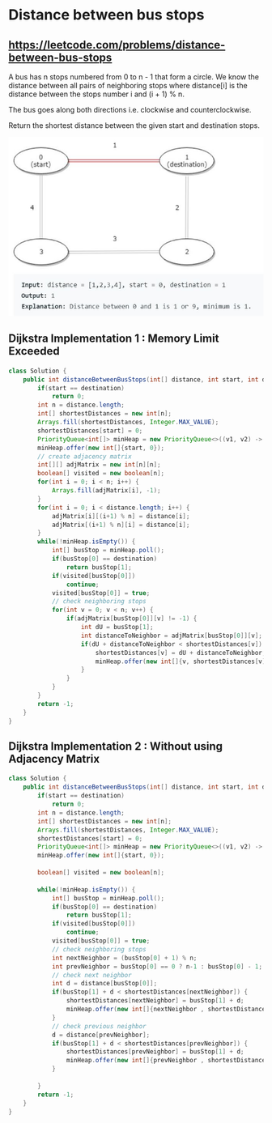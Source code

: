 # Distance between bus stops
## https://leetcode.com/problems/distance-between-bus-stops

A bus has n stops numbered from 0 to n - 1 that form a circle. We know the distance between all pairs of neighboring stops where distance[i] is the distance between the stops number i and (i + 1) % n.

The bus goes along both directions i.e. clockwise and counterclockwise.

Return the shortest distance between the given start and destination stops.

![Distance between bus stops](example.JPG)

## Dijkstra Implementation 1 : Memory Limit Exceeded
```java
class Solution {
    public int distanceBetweenBusStops(int[] distance, int start, int destination) {
        if(start == destination)
            return 0;
        int n = distance.length;
        int[] shortestDistances = new int[n];
        Arrays.fill(shortestDistances, Integer.MAX_VALUE);
        shortestDistances[start] = 0;
        PriorityQueue<int[]> minHeap = new PriorityQueue<>((v1, v2) -> v1[1] - v2[1]);
        minHeap.offer(new int[]{start, 0});
        // create adjacency matrix
        int[][] adjMatrix = new int[n][n];
        boolean[] visited = new boolean[n];
        for(int i = 0; i < n; i++) {
            Arrays.fill(adjMatrix[i], -1);
        }
        for(int i = 0; i < distance.length; i++) {
            adjMatrix[i][(i+1) % n] = distance[i];
            adjMatrix[(i+1) % n][i] = distance[i];
        }
        while(!minHeap.isEmpty()) {
            int[] busStop = minHeap.poll();
            if(busStop[0] == destination)
                return busStop[1];
            if(visited[busStop[0]])
                continue;
            visited[busStop[0]] = true;
            // check neighboring stops
            for(int v = 0; v < n; v++) {
                if(adjMatrix[busStop[0]][v] != -1) {
                    int dU = busStop[1];
                    int distanceToNeighbor = adjMatrix[busStop[0]][v];
                    if(dU + distanceToNeighbor < shortestDistances[v]) {
                        shortestDistances[v] = dU + distanceToNeighbor;
                        minHeap.offer(new int[]{v, shortestDistances[v]});
                    }
                }
            }
        }
        return -1;
    }
}
```
## Dijkstra Implementation 2 : Without using Adjacency Matrix
```java
class Solution {
    public int distanceBetweenBusStops(int[] distance, int start, int destination) {
        if(start == destination)
            return 0;
        int n = distance.length;
        int[] shortestDistances = new int[n];
        Arrays.fill(shortestDistances, Integer.MAX_VALUE);
        shortestDistances[start] = 0;
        PriorityQueue<int[]> minHeap = new PriorityQueue<>((v1, v2) -> v1[1] - v2[1]);
        minHeap.offer(new int[]{start, 0});
        
        boolean[] visited = new boolean[n];
        
        while(!minHeap.isEmpty()) {
            int[] busStop = minHeap.poll();
            if(busStop[0] == destination)
                return busStop[1];
            if(visited[busStop[0]])
                continue;
            visited[busStop[0]] = true;
            // check neighboring stops
            int nextNeighbor = (busStop[0] + 1) % n;
            int prevNeighbor = busStop[0] == 0 ? n-1 : busStop[0] - 1;
            // check next neighbor
            int d = distance[busStop[0]];
            if(busStop[1] + d < shortestDistances[nextNeighbor]) {
                shortestDistances[nextNeighbor] = busStop[1] + d;
                minHeap.offer(new int[]{nextNeighbor , shortestDistances[nextNeighbor]});
            }
            // check previous neighbor
            d = distance[prevNeighbor];
            if(busStop[1] + d < shortestDistances[prevNeighbor]) {
                shortestDistances[prevNeighbor] = busStop[1] + d;
                minHeap.offer(new int[]{prevNeighbor , shortestDistances[prevNeighbor]});
            }
            
        }
        return -1;
    }
}
```
